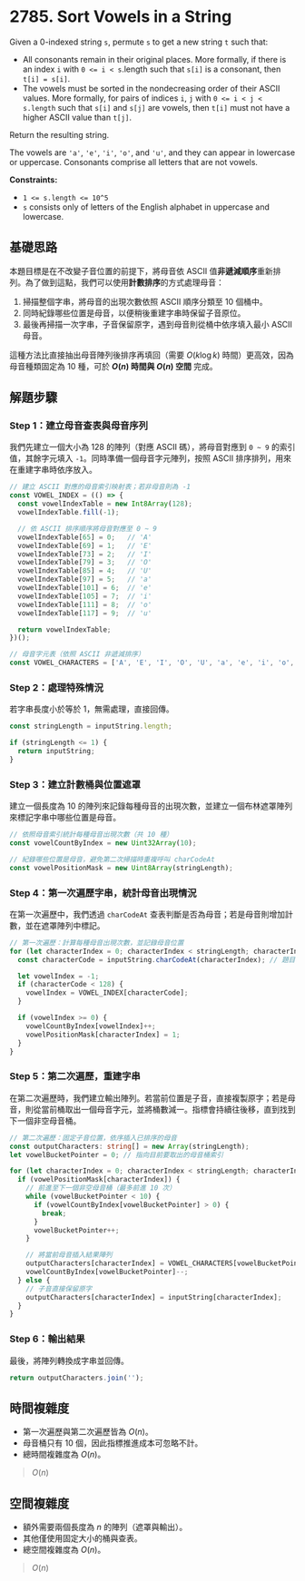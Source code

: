 # 2785. Sort Vowels in a String

Given a 0-indexed string `s`, permute `s` to get a new string `t` such that:

- All consonants remain in their original places. 
  More formally, if there is an index `i` with `0 <= i < s`.length such that `s[i]` is a consonant, then `t[i] = s[i]`.
- The vowels must be sorted in the nondecreasing order of their ASCII values. 
  More formally, for pairs of indices `i`, `j` with `0 <= i < j < s.length` such that `s[i]` and `s[j]` are vowels, 
  then `t[i]` must not have a higher ASCII value than `t[j]`.

Return the resulting string.

The vowels are `'a'`, `'e'`, `'i'`, `'o'`, and `'u'`, and they can appear in lowercase or uppercase. 
Consonants comprise all letters that are not vowels.

**Constraints:**

- `1 <= s.length <= 10^5`
- `s` consists only of letters of the English alphabet in uppercase and lowercase.

## 基礎思路

本題目標是在不改變子音位置的前提下，將母音依 ASCII 值**非遞減順序**重新排列。為了做到這點，我們可以使用**計數排序**的方式處理母音：

1. 掃描整個字串，將母音的出現次數依照 ASCII 順序分類至 10 個桶中。
2. 同時紀錄哪些位置是母音，以便稍後重建字串時保留子音原位。
3. 最後再掃描一次字串，子音保留原字，遇到母音則從桶中依序填入最小 ASCII 母音。

這種方法比直接抽出母音陣列後排序再填回（需要 $O(k \log k)$ 時間）更高效，因為母音種類固定為 10 種，可於 **$O(n)$ 時間與 $O(n)$ 空間** 完成。

## 解題步驟

### Step 1：建立母音查表與母音序列

我們先建立一個大小為 128 的陣列（對應 ASCII 碼），將母音對應到 `0 ~ 9` 的索引值，其餘字元填入 `-1`。同時準備一個母音字元陣列，按照 ASCII 排序排列，用來在重建字串時依序放入。

```typescript
// 建立 ASCII 對應的母音索引映射表；若非母音則為 -1
const VOWEL_INDEX = (() => {
  const vowelIndexTable = new Int8Array(128);
  vowelIndexTable.fill(-1);

  // 依 ASCII 排序順序將母音對應至 0 ~ 9
  vowelIndexTable[65] = 0;   // 'A'
  vowelIndexTable[69] = 1;   // 'E'
  vowelIndexTable[73] = 2;   // 'I'
  vowelIndexTable[79] = 3;   // 'O'
  vowelIndexTable[85] = 4;   // 'U'
  vowelIndexTable[97] = 5;   // 'a'
  vowelIndexTable[101] = 6;  // 'e'
  vowelIndexTable[105] = 7;  // 'i'
  vowelIndexTable[111] = 8;  // 'o'
  vowelIndexTable[117] = 9;  // 'u'

  return vowelIndexTable;
})();

// 母音字元表（依照 ASCII 非遞減排序）
const VOWEL_CHARACTERS = ['A', 'E', 'I', 'O', 'U', 'a', 'e', 'i', 'o', 'u'];
```

### Step 2：處理特殊情況

若字串長度小於等於 1，無需處理，直接回傳。

```typescript
const stringLength = inputString.length;

if (stringLength <= 1) {
  return inputString;
}
```

### Step 3：建立計數桶與位置遮罩

建立一個長度為 10 的陣列來記錄每種母音的出現次數，並建立一個布林遮罩陣列來標記字串中哪些位置是母音。

```typescript
// 依照母音索引統計每種母音出現次數（共 10 種）
const vowelCountByIndex = new Uint32Array(10);

// 紀錄哪些位置是母音，避免第二次掃描時重複呼叫 charCodeAt
const vowelPositionMask = new Uint8Array(stringLength);
```

### Step 4：第一次遍歷字串，統計母音出現情況

在第一次遍歷中，我們透過 `charCodeAt` 查表判斷是否為母音；若是母音則增加計數，並在遮罩陣列中標記。

```typescript
// 第一次遍歷：計算每種母音出現次數，並記錄母音位置
for (let characterIndex = 0; characterIndex < stringLength; characterIndex++) {
  const characterCode = inputString.charCodeAt(characterIndex); // 題目保證輸入為英文字母

  let vowelIndex = -1;
  if (characterCode < 128) {
    vowelIndex = VOWEL_INDEX[characterCode];
  }

  if (vowelIndex >= 0) {
    vowelCountByIndex[vowelIndex]++;
    vowelPositionMask[characterIndex] = 1;
  }
}
```

### Step 5：第二次遍歷，重建字串

在第二次遍歷時，我們建立輸出陣列。若當前位置是子音，直接複製原字；若是母音，則從當前桶取出一個母音字元，並將桶數減一。指標會持續往後移，直到找到下一個非空母音桶。

```typescript
// 第二次遍歷：固定子音位置，依序插入已排序的母音
const outputCharacters: string[] = new Array(stringLength);
let vowelBucketPointer = 0; // 指向目前要取出的母音桶索引

for (let characterIndex = 0; characterIndex < stringLength; characterIndex++) {
  if (vowelPositionMask[characterIndex]) {
    // 前進至下一個非空母音桶（最多前進 10 次）
    while (vowelBucketPointer < 10) {
      if (vowelCountByIndex[vowelBucketPointer] > 0) {
        break;
      }
      vowelBucketPointer++;
    }

    // 將當前母音插入結果陣列
    outputCharacters[characterIndex] = VOWEL_CHARACTERS[vowelBucketPointer];
    vowelCountByIndex[vowelBucketPointer]--;
  } else {
    // 子音直接保留原字
    outputCharacters[characterIndex] = inputString[characterIndex];
  }
}
```

### Step 6：輸出結果

最後，將陣列轉換成字串並回傳。

```typescript
return outputCharacters.join('');
```

## 時間複雜度

- 第一次遍歷與第二次遍歷皆為 $O(n)$。
- 母音桶只有 10 個，因此指標推進成本可忽略不計。
- 總時間複雜度為 $O(n)$。

> $O(n)$

## 空間複雜度

- 額外需要兩個長度為 $n$ 的陣列（遮罩與輸出）。
- 其他僅使用固定大小的桶與查表。
- 總空間複雜度為 $O(n)$。

> $O(n)$
